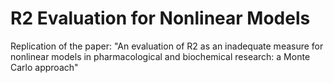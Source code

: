 # R2 Evaluation for Nonlinear Models
Replication of the paper: "An evaluation of R2 as an inadequate measure for nonlinear models in pharmacological and biochemical research: a Monte Carlo approach"
